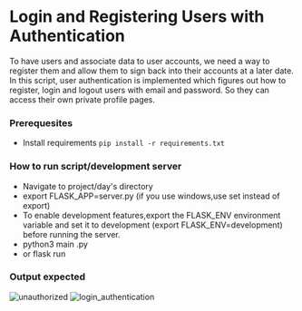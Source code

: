 # Login and Registering Users with Authentication

To have users and associate data to user accounts, we need a way to register them and allow them to sign back into their accounts at a later date.
In this script, user  authentication is implemented which figures out how to register, login and logout users with email and password. So they can access
their own private profile pages.

### Prerequesites
- Install requirements `pip install -r requirements.txt`

### How to run script/development server
- Navigate to project/day's directory
- export FLASK_APP=server.py (if you use windows,use set instead of export)
- To enable development features,export the FLASK_ENV environment variable and set it to development (export FLASK_ENV=development) before running the server.
- python3 main  .py
- or flask run

### Output expected

![unauthorized](https://user-images.githubusercontent.com/101118595/184258337-72d07dd9-20b5-423c-94a3-9571f5cc2e14.png)
![login_authentication](https://user-images.githubusercontent.com/101118595/184258353-6d56c2c2-e927-4de3-ba15-7e1165f5b458.png)
